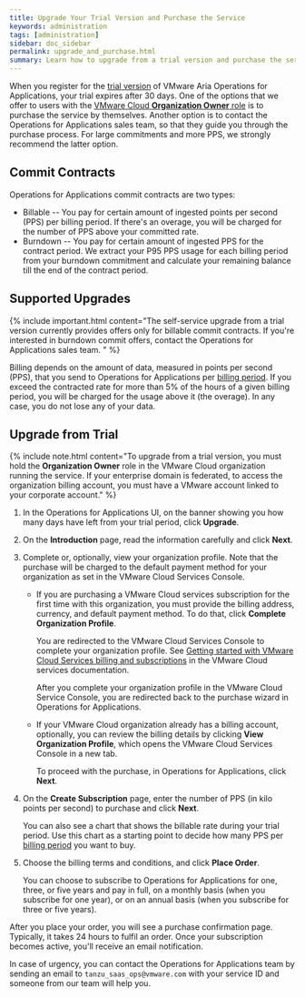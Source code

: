 ```yaml
---
title: Upgrade Your Trial Version and Purchase the Service 
keywords: administration
tags: [administration]
sidebar: doc_sidebar
permalink: upgrade_and_purchase.html
summary: Learn how to upgrade from a trial version and purchase the service.
---
```


When you register for the [trial version](start_trial.html) of VMware Aria Operations for Applications, your trial expires after 30 days. One of the options that we offer to users with the [VMware Cloud **Organization Owner** role](csp_getting_started.html#whats-a-vmware-cloud-organization-role) is to purchase the service by themselves. Another option is to contact the Operations for Applications sales team, so that they guide you through the purchase process. For large commitments and more PPS, we strongly recommend the latter option.

## Commit Contracts

Operations for Applications commit contracts are two types:

* Billable -- You pay for certain amount of ingested points per second (PPS) per billing period. If there's an overage, you will be charged for the number of PPS above your committed rate.
* Burndown -- You pay for certain amount of ingested PPS for the contract period. We extract your P95 PPS usage for each billing period from your burndown commitment and calculate your remaining balance till the end of the contract period.

## Supported Upgrades

{% include important.html content="The self-service upgrade from a trial version currently provides offers only for billable commit contracts. If you're interested in burndown commit offers, contact the Operations for Applications sales team. " %}

Billing depends on the amount of data, measured in points per second (PPS), that you send to Operations for Applications per [billing period](glossary.html#b). If you exceed the contracted rate for more than 5% of the hours of a given billing period, you will be charged for the usage above it (the overage). In any case, you do not lose any of your data.

## Upgrade from Trial

{% include note.html content="To upgrade from a trial version, you must hold the **Organization Owner** role in the VMware Cloud organization running the service. If your enterprise domain is federated, to access the organization billing account, you must have a VMware account linked to your corporate account." %}

1. In the Operations for Applications UI, on the banner showing you how many days have left from your trial period, click **Upgrade**.
1. On the **Introduction** page, read the information carefully and click **Next**.
1. Complete or, optionally, view your organization profile. Note that the purchase will be charged to the default payment method for your organization as set in the VMware Cloud Services Console.

   * If you are purchasing a VMware Cloud services subscription for the first time with this organization, you must provide the billing address, currency, and default payment method. To do that, click **Complete Organization Profile**.
   
      You are redirected to the VMware Cloud Services Console to complete your organization profile. See [Getting started with VMware Cloud Services billing and subscriptions](https://docs.vmware.com/en/VMware-Cloud-services/services/Using-VMware-Cloud-Services/GUID-F772AF05-AA85-40A0-B9B5-D98C7D83D713.html) in the VMware Cloud services documentation.
   
      After you complete your organization profile in the VMware Cloud Service Console, you are redirected back to the purchase wizard in Operations for Applications.
   * If your VMware Cloud organization already has a billing account, optionally, you can review the billing details by clicking **View Organization Profile**, which opens the VMware Cloud Services Console in a new tab.
   
      To proceed with the purchase, in Operations for Applications, click **Next**. 

1. On the **Create Subscription** page, enter the number of PPS (in kilo points per second) to purchase and click **Next**. 
   
   You can also see a chart that shows the billable rate during your trial period. Use this chart as a starting point to decide how many PPS per [billing period](glossary.html#b) you want to buy.
  
1. Choose the billing terms and conditions, and click **Place Order**.

   You can choose to subscribe to Operations for Applications for one, three, or five years and pay in full, on a monthly basis (when you subscribe for one year), or on an annual basis (when you subscribe for three or five years).
   
After you place your order, you will see a purchase confirmation page. Typically, it takes 24 hours to fulfil an order. Once your subscription becomes active, you'll receive an email notification.

In case of urgency, you can contact the Operations for Applications team by sending an email to `tanzu_saas_ops@vmware.com` with your service ID and someone from our team will help you.
